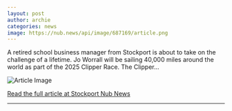```yaml
---
layout: post
author: archie
categories: news
image: https://nub.news/api/image/687169/article.png
---
```

A retired school business manager from Stockport is about to take on the challenge of a lifetime. Jo Worrall will be sailing 40,000 miles around the world as part of the 2025 Clipper Race. The Clipper...

![Article Image](https://nub.news/api/image/687169/article.png)

[Read the full article at Stockport Nub News](https://stockport.nub.news/news/local-news/former-stockport-business-manager-sets-off-on-40000-mile-round-the-world-yacht-race-270465)

---
